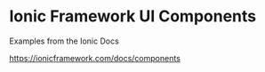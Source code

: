 # Ionic Framework UI Components

Examples from the Ionic Docs

https://ionicframework.com/docs/components
